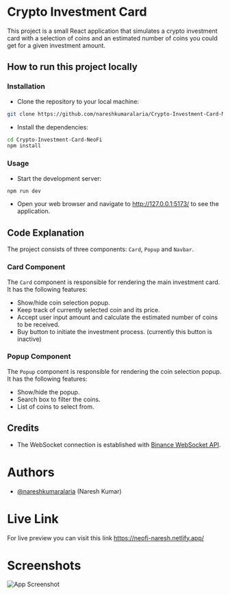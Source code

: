# Crypto Investment Card
This project is a small React application that simulates a crypto investment card with a selection of coins and an estimated number of coins you could get for a given investment amount.


## How to run this project locally


### Installation

- Clone the repository to your local machine:
```bash
git clone https://github.com/nareshkumaralaria/Crypto-Investment-Card-NeoFi.git

```

- Install the dependencies:
```bash
cd Crypto-Investment-Card-NeoFi
npm install

```
### Usage
- Start the development server:
```bash
npm run dev

```
- Open your web browser and navigate to http://127.0.0.1:5173/ to see the application.


## Code Explanation
The project consists of three components: `Card`, `Popup` and `Navbar`.

### Card Component
The `Card` component is responsible for rendering the main investment card. It has the following features:

- Show/hide coin selection popup.
- Keep track of currently selected coin and its price.
- Accept user input amount and calculate the estimated number of coins to be received.
- Buy button to initiate the investment process. (currently this button is inactive)

### Popup Component

The `Popup` component is responsible for rendering the coin selection popup. It has the following features:

- Show/hide the popup.
- Search box to filter the coins.
- List of coins to select from.

## Credits
- The WebSocket connection is established with [Binance WebSocket API](https://binance-docs.github.io/apidocs/spot/en/#websocket-market-streams).

# Authors

- [@nareshkumaralaria](https://github.com/nareshkumaralaria) (Naresh Kumar)
# Live Link

For live preview you can visit this link
https://neofi-naresh.netlify.app/

# Screenshots

![App Screenshot](https://via.placeholder.com/468x300?text=App+Screenshot+Here)

